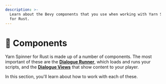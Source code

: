 ```yaml
---
description: >-
  Learn about the Bevy components that you use when working with Yarn Spinner
  for Rust.
---
```


# 🧱 Components

Yarn Spinner for Rust is made up of a number of components. The most important of these are the [**Dialogue Runner**](dialogue-runner.md), which loads and runs your scripts, and the [**Dialogue Views**](dialogue-views.md) that show content to your player.

In this section, you'll learn about how to work with each of these.
